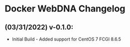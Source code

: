 # Docker WebDNA Changelog

## (03/31/2022) v-0.1.0:
- Initial Build - Added support for CentOS 7 FCGI 8.6.5